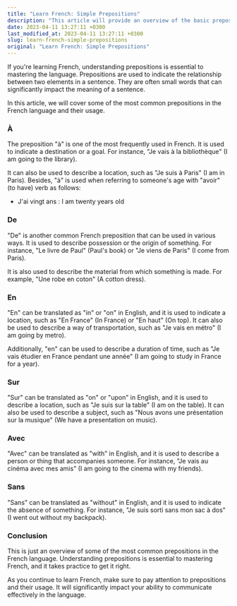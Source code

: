 ```yaml
---
title: "Learn French: Simple Prepositions"
description: "This article will provide an overview of the basic prepositions in the French language and their usage. It will help beginners understand the concept of prepositions in the language and how to use them correctly."
date: 2023-04-11 13:27:11 +0300
last_modified_at: 2023-04-11 13:27:11 +0300
slug: learn-french-simple-prepositions
original: "Learn French: Simple Prepositions"
---
```

If you're learning French, understanding prepositions is essential to mastering the language. Prepositions are used to indicate the relationship between two elements in a sentence. They are often small words that can significantly impact the meaning of a sentence.

In this article, we will cover some of the most common prepositions in the French language and their usage.

### À

The preposition "à" is one of the most frequently used in French. It is used to indicate a destination or a goal. For instance, "Je vais à la bibliothèque" (I am going to the library).

It can also be used to describe a location, such as "Je suis à Paris" (I am in Paris). Besides, "à" is used when referring to someone's age with "avoir" (to have) verb as follows:

- J'ai vingt ans : I am twenty years old  

### De

"De" is another common French preposition that can be used in various ways. It is used to describe possession or the origin of something. For instance, "Le livre de Paul" (Paul's book) or "Je viens de Paris" (I come from Paris).

It is also used to describe the material from which something is made. For example, "Une robe en coton" (A cotton dress).

### En

"En" can be translated as "in" or "on" in English, and it is used to indicate a location, such as "En France" (In France) or "En haut" (On top). It can also be used to describe a way of transportation, such as "Je vais en métro" (I am going by metro).

Additionally, "en" can be used to describe a duration of time, such as "Je vais étudier en France pendant une année" (I am going to study in France for a year).

### Sur

"Sur" can be translated as "on" or "upon" in English, and it is used to describe a location, such as "Je suis sur la table" (I am on the table). It can also be used to describe a subject, such as "Nous avons une présentation sur la musique" (We have a presentation on music).

### Avec

"Avec" can be translated as "with" in English, and it is used to describe a person or thing that accompanies someone. For instance, "Je vais au cinéma avec mes amis" (I am going to the cinema with my friends).

### Sans

"Sans" can be translated as "without" in English, and it is used to indicate the absence of something. For instance, "Je suis sorti sans mon sac à dos" (I went out without my backpack).

### Conclusion

This is just an overview of some of the most common prepositions in the French language. Understanding prepositions is essential to mastering French, and it takes practice to get it right.

As you continue to learn French, make sure to pay attention to prepositions and their usage. It will significantly impact your ability to communicate effectively in the language.